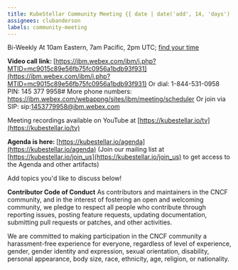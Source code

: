 ```yaml
---
title: KubeStellar Community Meeting {{ date | date('add', 14, 'days') | date('MMMM Do') }}
assignees: clubanderson
labels: community-meeting
---
```


Bi-Weekly At 10am Eastern, 7am Pacific, 2pm UTC; [find your time](https://www.timeanddate.com/worldclock/converter.html?iso=20210518T140000&p1=1440&p2=4826&p3=234&p4=195)

<b>Video call link: </b>[https://ibm.webex.com/ibm/j.php?MTID=mc9015c89e56fb75fc0956a1bdb93f931](https://ibm.webex.com/ibm/j.php?MTID=mc9015c89e56fb75fc0956a1bdb93f931)
Or dial: 1-844-531-0958 PIN: 145 377 9958#
More phone numbers: https://ibm.webex.com/webappng/sites/ibm/meeting/scheduler
Or join via SIP: sip:1453779958@ibm.webex.com

Meeting recordings available on YouTube at [https://kubestellar.io/tv](https://kubestellar.io/tv)

<b>Agenda is here: </b>[https://kubestellar.io/agenda](https://kubestellar.io/agenda)
(Join our mailing list at [https://kubestellar.io/join_us](https://kubestellar.io/join_us) to get access to the Agenda and other artifacts)

Add topics you'd like to discuss below!

<b>Contributor Code of Conduct</b>
As contributors and maintainers in the CNCF community, and in the interest of fostering an open and welcoming community, we pledge to respect all people who contribute through reporting issues, posting feature requests, updating documentation, submitting pull requests or patches, and other activities.

We are committed to making participation in the CNCF community a harassment-free experience for everyone, regardless of level of experience, gender, gender identity and expression, sexual orientation, disability, personal appearance, body size, race, ethnicity, age, religion, or nationality.

